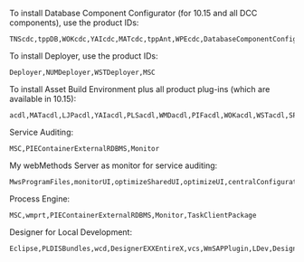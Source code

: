 To install Database Component Configurator (for 10.15 and all DCC components), use the product IDs:

```
TNScdc,tppDB,WOKcdc,YAIcdc,MATcdc,tppAnt,WPEcdc,DatabaseComponentConfiguratorCore,WMNcdc,DatabaseComponentConfigurator,OBECentConfCdc,OBEcdc,tppServlet,MWScdc,WSTcdc,PIEEmbeddedCdc,PIEcdc,WSIddj,tppSpring
```

To install Deployer, use the product IDs:

```
Deployer,NUMDeployer,WSTDeployer,MSC
```

To install Asset Build Environment plus all product plug-ins (which are available in 10.15):

```
acdl,MATacdl,LJPacdl,YAIacdl,PLSacdl,WMDacdl,PIFacdl,WOKacdl,WSTacdl,SPMacdl,DEVacdl,EDAacdl,PIEacdl,MWSacdl,OBEacdl,TNSacdl,NUMacdl
```

Service Auditing:

```
MSC,PIEContainerExternalRDBMS,Monitor
```

My webMethods Server as monitor for service auditing:

```
MwsProgramFiles,monitorUI,optimizeSharedUI,optimizeUI,centralConfiguratorUI
```

Process Engine:

```
MSC,wmprt,PIEContainerExternalRDBMS,Monitor,TaskClientPackage
```

Designer for Local Development:

```
Eclipse,PLDISBundles,wcd,DesignerEXXEntireX,vcs,WmSAPPlugin,LDev,DesignerDDJ,MSC,EntireXAdapter,WmSAP,PIEContainerExternalRDBMS,wst,jdbcAdapter
```